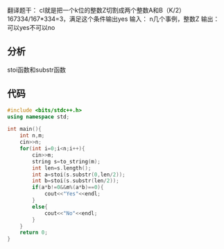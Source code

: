 翻译题干：
cI就是把一个k位的整数Z切割成两个整数A和B（K/2）
167334/167\*334=3，满足这个条件输出yes
输入：
n几个事例，整数Z
输出：
可以yes不可以no
## 分析
stoi函数和substr函数
## 代码
```cpp
#include <bits/stdc++.h>
using namespace std;

int main(){
    int n,m;
    cin>>n;
    for(int i=0;i<n;i++){
        cin>>m;
        string s=to_string(m);
        int len=s.length();
        int a=stoi(s.substr(0,len/2));
        int b=stoi(s.substr(len/2));
        if(a*b!=0&&m%(a*b)==0){
            cout<<"Yes"<<endl;
        }
        else{
            cout<<"No"<<endl;
        }
    }
    return 0;
}
```